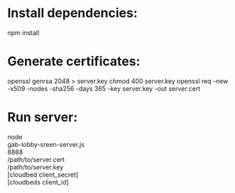 Install dependencies:
=====================
npm install

Generate certificates:
======================
openssl genrsa 2048 > server.key
chmod 400 server.key
openssl req -new -x509 -nodes -sha256 -days 365 -key server.key -out server.cert

Run server:
===========
node \
    gab-lobby-sreen-server.js  \
    8888                       \
    /path/to/server.cert       \
    /path/to/server.key        \
    [cloudbed  client_secret]  \
    [cloudbeds client_id]

